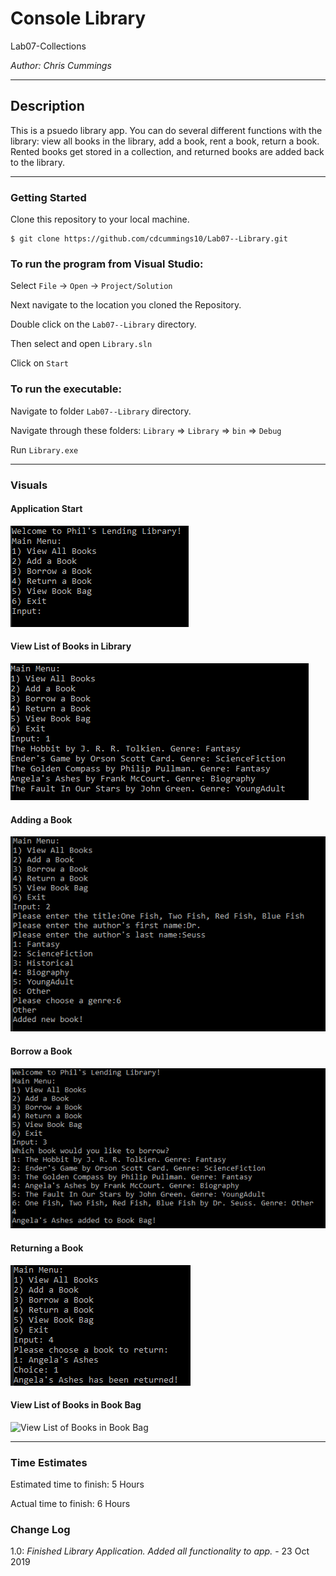 # Console Library

Lab07-Collections

*Author: Chris Cummings*

----

## Description
This is a psuedo library app. You can do several different functions with the library:
view all books in the library, add a book, rent a book, return a book.  Rented books get stored
in a collection, and returned books are added back to the library.

---

### Getting Started
Clone this repository to your local machine.

```
$ git clone https://github.com/cdcummings10/Lab07--Library.git
```

### To run the program from Visual Studio:
Select ```File``` -> ```Open``` -> ```Project/Solution```

Next navigate to the location you cloned the Repository.

Double click on the ```Lab07--Library``` directory.

Then select and open ```Library.sln```

Click on ```Start```

### To run the executable:

Navigate to folder ```Lab07--Library``` directory.

Navigate through these folders: ```Library``` => ```Library``` => ```bin``` => ```Debug```

Run ```Library.exe```

---

### Visuals

#### Application Start
![App Start](screenshots/appStart.png)
#### View List of Books in Library
![View List of Books in Library](screenshots/appView.png)
#### Adding a Book
![Adding a Book](screenshots/appAdd.png)
#### Borrow a Book
![Borrow a Book](screenshots/appBorrow.png)
#### Returning a Book
![Returning a Book](screenshots/appReturn.png)
#### View List of Books in Book Bag
![View List of Books in Book Bag](screenshots/appViewBag.png)



---

### Time Estimates
Estimated time to finish: 5 Hours

Actual time to finish: 6 Hours

### Change Log 

1.0: *Finished Library Application. Added all functionality to app.* - 23 Oct 2019
